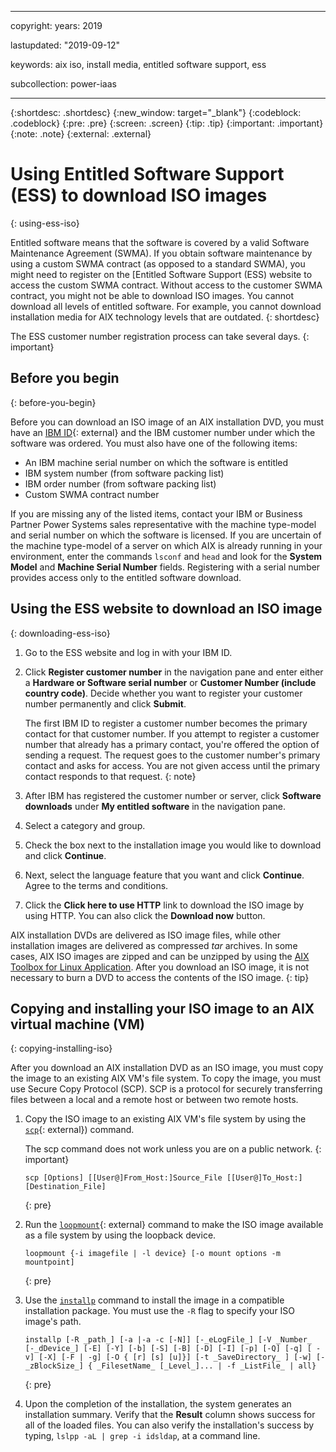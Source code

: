 ﻿---

copyright:
  years: 2019

lastupdated: "2019-09-12"

keywords: aix iso, install media, entitled software support, ess

subcollection: power-iaas

---

{:shortdesc: .shortdesc}
{:new_window: target="_blank"}
{:codeblock: .codeblock}
{:pre: .pre}
{:screen: .screen}
{:tip: .tip}
{:important: .important}
{:note: .note}
{:external: .external}

# Using Entitled Software Support (ESS) to download ISO images
{: using-ess-iso}

Entitled software means that the software is covered by a valid Software Maintenance Agreement (SWMA). If you obtain software maintenance by using a custom SWMA contract (as opposed to a standard SWMA), you might need to register on the [Entitled Software Support (ESS) website to access the custom SWMA contract. Without access to the customer SWMA contract, you might not be able to download ISO images. You cannot download all levels of entitled software. For example, you cannot download installation media for AIX technology levels that are outdated.
{: shortdesc}

The ESS customer number registration process can take several days.
{: important}

## Before you begin
{: before-you-begin}

Before you can download an ISO image of an AIX installation DVD, you must have an [IBM ID](https://www.ibm.com/account/reg/us-en/signup?formid=urx-19776){: external} and the IBM customer number under which the software was ordered. You must also have one of the following items:

* An IBM machine serial number on which the software is entitled
* IBM system number (from software packing list)
* IBM order number (from software packing list)
* Custom SWMA contract number

If you are missing any of the listed items, contact your IBM or Business Partner Power Systems sales representative with the machine type-model and serial number on which the software is licensed. If you are uncertain of the machine type-model of a server on which AIX is already running in your environment, enter the commands `lsconf` and `head` and look for the **System Model** and **Machine Serial Number** fields. Registering with a serial number provides access only to the entitled software download.

## Using the ESS website to download an ISO image
{: downloading-ess-iso}

1. Go to the ESS website and log in with your IBM ID.
2. Click **Register customer number** in the navigation pane and enter either a **Hardware or Software serial number** or **Customer Number (include country code)**. Decide whether you want to register your customer number permanently and click **Submit**.

    The first IBM ID to register a customer number becomes the primary contact for that customer number. If you attempt to register a customer number that already has a primary contact, you're offered the option of sending a request. The request goes to the customer number's primary contact and asks for access. You are not given access until the primary contact responds to that request.
    {: note}

3. After IBM has registered the customer number or server, click **Software downloads** under **My entitled software** in the navigation pane.
4. Select a category and group.
5. Check the box next to the installation image you would like to download and click **Continue**.
6. Next, select the language feature that you want and click **Continue**. Agree to the terms and conditions.
7. Click the **Click here to use HTTP** link to download the ISO image by using HTTP. You can also click the **Download now** button.

AIX installation DVDs are delivered as ISO image files, while other installation images are delivered as compressed _tar_ archives. In some cases, AIX ISO images are zipped and can be unzipped by using the [AIX Toolbox for Linux Application](https://www.ibm.com/support/pages/aix-toolbox-linux-applications-overview). After you download an ISO image, it is not necessary to burn a DVD to access the contents of the ISO image.
{: tip}

## Copying and installing your ISO image to an AIX virtual machine (VM)
{: copying-installing-iso}

After you download an AIX installation DVD as an ISO image, you must copy the image to an existing AIX VM's file system. To copy the image, you must use Secure Copy Protocol (SCP). SCP is a protocol for securely transferring files between a local and a remote host or between two remote hosts.

1. Copy the ISO image to an existing AIX VM's file system by using the [`scp`](https://www.ibm.com/support/knowledgecenter/ST5Q4U_1.5.2/com.ibm.storwize.v7000.unified.152.doc/usgr_usng_scp.html){: external}) command.

    The scp command does not work unless you are on a public network.
    {: important}

    ```shell
    scp [Options] [[User@]From_Host:]Source_File [[User@]To_Host:][Destination_File]
    ```
    {: pre}

1. Run the [`loopmount`](https://www.ibm.com/support/knowledgecenter/en/ssw_aix_72/l_commands/loopmount.html){: external} command to make the ISO image available as a file system by using the loopback device.

    ```shell
    loopmount {-i imagefile | -l device} [-o mount options -m mountpoint]
    ```
    {: pre}

1. Use the [`installp`](https://www.ibm.com/support/knowledgecenter/ssw_aix_72/i_commands/installp.html) command to install the image in a compatible installation package. You must use the `-R` flag to specify your ISO image's path.

    ```shell
    installp [-R _path_] [-a |-a -c [-N]] [-_eLogFile_] [-V _Number_  [-_dDevice_] [-E] [-Y] [-b] [-S] [-B] [-D] [-I] [-p] [-Q] [-q] [ -v] [-X] [-F | -g] [-O { [r] [s] [u]}] [-t _SaveDirectory_ ] [-w] [-_zBlockSize_] { _FilesetName_ [_Level_]... | -f _ListFile_ | all}
      ```
    {: pre}

1. Upon the completion of the installation, the system generates an installation summary. Verify that the **Result** column shows success for all of the loaded files. You can also verify the installation's success by typing, `lslpp -aL | grep -i idsldap`, at a command line.
